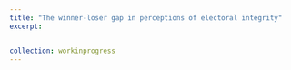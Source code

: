 ```yaml
---
title: "The winner‐loser gap in perceptions of electoral integrity"
excerpt:


collection: workinprogress
---
```

